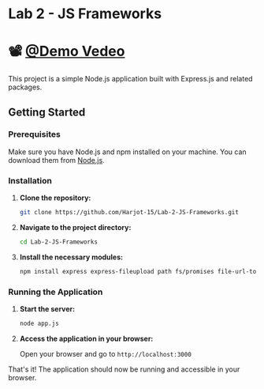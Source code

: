 # Lab 2 - JS Frameworks



# 📽️ <a href="https://georgiancollege-my.sharepoint.com/:v:/r/personal/200545258_student_georgianc_on_ca/Documents/Assets/Lab2-JS-Fameworks%20.mp4?csf=1&web=1&e=TNwKE1&nav=eyJyZWZlcnJhbEluZm8iOnsicmVmZXJyYWxBcHAiOiJTdHJlYW1XZWJBcHAiLCJyZWZlcnJhbFZpZXciOiJTaGFyZURpYWxvZy1MaW5rIiwicmVmZXJyYWxBcHBQbGF0Zm9ybSI6IldlYiIsInJlZmVycmFsTW9kZSI6InZpZXcifX0%3D" target="_blank">@Demo Vedeo</a>
This project is a simple Node.js application built with Express.js and related packages.


## Getting Started

### Prerequisites

Make sure you have Node.js and npm installed on your machine. You can download them from [Node.js](https://nodejs.org/).

### Installation

1. **Clone the repository:**

    ```sh
    git clone https://github.com/Harjot-15/Lab-2-JS-Frameworks.git
    ```

2. **Navigate to the project directory:**

    ```sh
    cd Lab-2-JS-Frameworks
    ```

3. **Install the necessary modules:**

    ```sh
    npm install express express-fileupload path fs/promises file-url-to-path marked
    ```

### Running the Application

1. **Start the server:**

    ```sh
    node app.js
    ```

2. **Access the application in your browser:**

    Open your browser and go to `http://localhost:3000`

That's it! The application should now be running and accessible in your browser.
